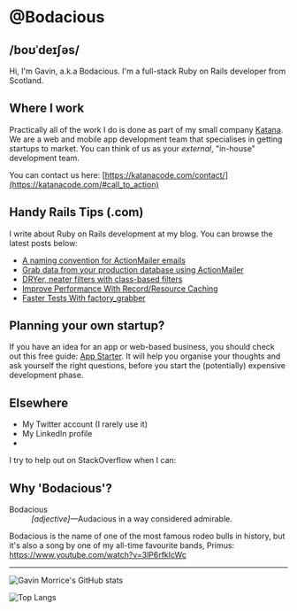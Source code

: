 # @Bodacious

## /boʊˈdeɪʃəs/

Hi, I'm Gavin, a.k.a Bodacious. I'm a full-stack Ruby on Rails developer from Scotland.

## Where I work

Practically all of the work I do is done as part of my small company [Katana][katana]. We are a web and mobile app development team that specialises in getting startups to market. You can think of us as your _external_, "in-house" development team.

You can contact us here: [https://katanacode.com/contact/](https://katanacode.com/#call_to_action)

## Handy Rails Tips (.com)

I write about Ruby on Rails development at my blog. You can browse the latest posts below:

<!-- BLOG-POST-LIST:START -->
- [A naming convention for ActionMailer emails](https://handyrailstips.com/2020/07/10/naming-convention-for-action-mailer-emails-in-rails.html)
- [Grab data from your production database using ActionMailer](https://handyrailstips.com/hack/2020/05/27/grab-data-from-your-production-db-using-action-mailer.html)
- [DRYer, neater filters with class-based filters](https://handyrailstips.com/2010/05/18/dryer-neater-filters-with-class-based-filters.html)
- [Improve Performance With Record/Resource Caching](https://handyrailstips.com/2010/02/25/improve-performance-with-record-slash-resource-caching.html)
- [Faster Tests With factory_grabber](https://handyrailstips.com/2009/09/09/faster-tests-with-factory-grabber.html)
<!-- BLOG-POST-LIST:END -->

## Planning your own startup?

If you have an idea for an app or web-based business, you should check out this free guide: [App Starter](https://app-starter.co.uk/). It will help you organise your thoughts and ask yourself the right questions, before you start the (potentially) expensive development phase.

## Elsewhere

- My Twitter account (I rarely use it)
- My LinkedIn profile
-

I try to help out on StackOverflow when I can:

<!-- SO-LIST:START -->
<!-- SO-LIST:END -->

## Why 'Bodacious'?

<dl>
  <dt>Bodacious</dt>
  <dd><em>[adjective]</em>&mdash;Audacious in a way considered admirable.</dd>
</dl>

Bodacious is the name of one of the most famous rodeo bulls in history, but it's also a song by one of my all-time favourite bands, Primus: https://www.youtube.com/watch?v=3lP6rfkIcWc

---

![Gavin Morrice's GitHub stats](https://github-readme-stats.vercel.app/api?username=bodacious&count_private=true&show_icons=true)

![Top Langs](https://github-readme-stats.vercel.app/api/top-langs/?username=bodacious)

<!-- Links -->

[katana]: https://katanacode.com/
